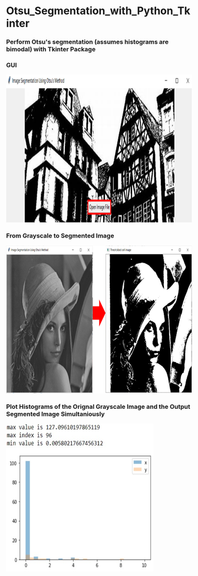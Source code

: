 # Otsu_Segmentation_with_Python_Tkinter

### Perform Otsu's segmentation (assumes histograms are bimodal) with Tkinter Package

### GUI 
<img src="git1/1_1.png" width= "800" height="400">

### From Grayscale to Segmented Image

<img src="git1/2_1.png" width= "800" height="400">

###  Plot Histograms of the Orignal Grayscale Image and the Output Segmented Image Simultaniously

<img src="git1/4.jpg" width= "400" height="400">
